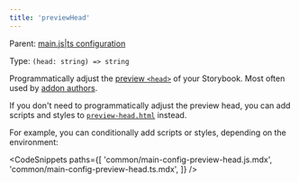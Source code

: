 ```yaml
---
title: 'previewHead'
---
```


Parent: [main.js|ts configuration](./main-config.md)

Type: `(head: string) => string`

Programmatically adjust the [preview `<head>`](../configure/story-rendering.md#adding-to-head) of your Storybook. Most often used by [addon authors](../addons/writing-presets.md#ui-configuration).

<Callout variant="info" icon="💡">

If you don't need to programmatically adjust the preview head, you can add scripts and styles to [`preview-head.html`](../configure/story-rendering.md#adding-to-head) instead.

</Callout>

For example, you can conditionally add scripts or styles, depending on the environment:

<CodeSnippets
paths={[
'common/main-config-preview-head.js.mdx',
'common/main-config-preview-head.ts.mdx',
]}
/>
